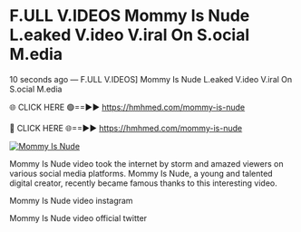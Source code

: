 # F.ULL V.IDEOS Mommy Is Nude L.eaked V.ideo V.iral On S.ocial M.edia

10 seconds ago — F.ULL V.IDEOS] Mommy Is Nude L.eaked V.ideo V.iral On S.ocial M.edia

🌐 CLICK HERE 🟢==►► https://hmhmed.com/mommy-is-nude

🔴 CLICK HERE 🌐==►► https://hmhmed.com/mommy-is-nude

[![Mommy Is Nude](https://i.imgur.com/dJHk4Zq.gif)](https://hmhmed.com/mommy-is-nude)

Mommy Is Nude video took the internet by storm and amazed viewers on various social media platforms. Mommy Is Nude, a young and talented digital creator, recently became famous thanks to this interesting video.

Mommy Is Nude video instagram

Mommy Is Nude video official twitter